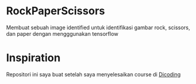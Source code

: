# RockPaperScissors
Membuat sebuah image identified untuk identifikasi gambar rock, scissors, dan paper dengan mengggunakan tensorflow

# Inspiration
Repositori ini saya buat setelah saya menyelesaikan course di [Dicoding](dicoding.com)
